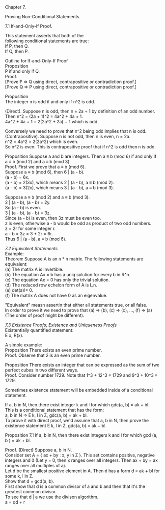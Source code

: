 Chapter 7.     


Proving Non-Conditional Statements.     


7.1 If-and-Only-If Proof.      

This statement asserts that both of the     
following conditional statements are true:     
If P, then Q.     
If Q, then P.     



Outline for If-and-Only-If Proof     
Proposition     
P if and only if Q.     
Proof.     
[Prove P => Q using direct, contrapositive or contradiction proof.]     
[Prove Q => P using direct, contrapositive or contradiction proof.]     


Proposition     
The integer n is odd if and only if n^2 is odd.    

(Direct). Suppose n is odd, then n = 2a + 1 by definition of an odd number.     
Then n^2 = (2a + 1)^2 = 4a^2 + 4a + 1.     
4a^2 + 4a + 1 = 2(2a^2 + 2a) + 1 which is odd.     

Conversely we need to prove that n^2 being odd implies that n is odd.      
(Contrapositive). Suppose n is not odd, then n is even, n = 2a.     
n^2 = 4a^2 = 2(2a^2) which is even.     
So n^2 is even. This is contrapositive proof that if n^2 is odd then n is odd.      


Proposition Suppose a and b are integers. Then a ≡ b (mod 6) if and only if a ≡ b (mod 2) and a ≡ b (mod 3).        
Proof. First we prove that a ≡ b (mod 6).     
Suppose a ≡ b (mod 6), then 6 | (a - b).     
(a - b) = 6x.     
(a - b) = 2(3x), which means 2 | (a - b), a ≡ b (mod 2).     
(a - b) = 3(2x), which means 3 | (a - b), a ≡ b (mod 3).     

Suppose a ≡ b (mod 2) and a ≡ b (mod 3).     
2 | (a - b), (a - b) = 2y.    
So (a - b) is even.     
3 | (a - b), (a - b) = 3z.     
Since (a - b) is even, then 3z must be even too.     
z is even, otherwise a - b would be odd as product of two odd numbers.     
z = 2r for some integer r.     
a - b = 3z = 3 * 2r = 6r.     
Thus 6 | (a - b), a ≡ b (mod 6).     



*7.2 Equivalent Statements*     
Example:     
Theorem Suppose A is an n * n matrix. The following statements are equivalent:     
(a) The matrix A is invertible.     
(b) The equation Ax = b has a uniq solution for every b in R^n.     
(c) The equation Ax = 0 has only the trivial solution.     
(d) The reduced row echelon form of A is I_n.     
(e) det(a)!= 0.     
(f) The matrix A does not have 0 as an eigenvalue.     

"Equivalent" measn assertin that either all statements true, or all false.     
In order to prove it we need to prove that (a) => (b), (c) => (c), ..., (f) => (a)
(The order of proof might be different).     


*7.3 Existence Proofs; Existence and Uniqueness Proofs*    
Existentially quantified statement:     
E x, R(x).    

A simple example:     
Proposition There exists an even prime number.     
Proof. Observe that 2 is an even prime number.     

Proposition There exists an integer that can be expressed as the sum of two perfect cubes in two different ways.     
Proof. Consider number 1729. Note that 1^3 + 12^3 = 1729 and 9^3 + 10^3 = 1729.     

Sometimes existence statement will be embedded inside of a conditional statement.      

If a, b in N, then there exist integer k and l for which gdc(a, b) = ak + bl.      
This is a conditional statement that has the form:      
a, b in N => E k, l in Z, gdc(a, b) = ak + bl.     
To prove it with direct proof, we'd assume that a, b in N, then prove the existence statement E k, l in Z, gdc(a, b) = ak + bl.     


Proposition 7.1 If a, b in N, then there exist integers k and l for which gcd (a, b ) = ak + bl.     

Proof. (Direct) Suppose a, b in N.      
Consider set A = { ax + by : x, y in Z }. This set contains positive, negative integers and 0 (Let y = 0, then x ranges over all integers. Then ax + by = ax ranges over all multiples of a).     
Let d be the smallest positive element in A. Then d has a form d = ak + bl for some k, l in Z.     
Show that d = gcd(a, b).     
First show that d is a common divisor of a and b and then that it's the greatest common divisor.     
To see that d | a we use the divison algorithm.     
a = qd + r
